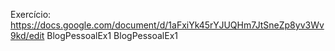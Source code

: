 
Exercício: https://docs.google.com/document/d/1aFxiYk45rYJUQHm7JtSneZp8yv3Wv9kd/edit
BlogPessoalEx1
BlogPessoalEx1
